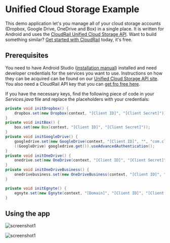 # Unified Cloud Storage Example

This demo application let's you manage all of your cloud storage accounts (Dropbox, Google Drive, OneDrive and Box) in a single place. 
It is written for Android and uses the [CloudRail Unified Cloud Storage API](https://cloudrail.com/integrations/interfaces/CloudStorage;platformId=Android;serviceIds=Box%2CDropbox%2CGoogleDrive%2COneDrive). Want to build something similar? [Get started with CloudRail](https://cloudrail.com/signup) today, it's free.

## Prerequisites
You need to have Android Studio ([installation manual](https://developer.android.com/studio/install.html)) installed and need developer credentials for the services you want to use. Instructions on how they can be acquired can be found on our [Unified Cloud Storage API site](https://cloudrail.com/integrations/interfaces/CloudStorage;serviceIds=Box%2CDropbox%2CEgnyte%2CGoogleDrive%2COneDrive%2COneDriveBusiness). You also need a CloudRail API key that you can [get fro free here](https://cloudrail.com/signup).

If you have the necessary keys, find the following piece of code in your *Services.java* file and replace the placeholders with your credentials:

````java
private void initDropbox() {
    dropbox.set(new Dropbox(context, "[Client ID]", "[Client Secret]"));
}
private void initBox() {
    box.set(new Box(context, "[Client ID]", "[Client Secret]"));
}
private void initGoogleDrive() {
    googledrive.set(new GoogleDrive(context, "[Client ID]", "", "com.cloudrail.fileviewer:/oauth2redirect", ""));
    ((GoogleDrive) googledrive.get()).useAdvancedAuthentication();
}
private void initOneDrive() {
    onedrive.set(new OneDrive(context, "[Client ID]", "[Client Secret]"));
}
private void initOneDriveBusiness() {
    onedrivebusiness.set(new OneDriveBusiness(context, "[Client ID]", "[Client Secret]"));
}

private void initEgnyte() {
    egnyte.set(new Egnyte(context, "[Domain]", "[Client ID]", "[Client Secret]"));
}
`````

## Using the app

![screenshot1](https://github.com/CloudRail/cloudrail.github.io/raw/master/img/android_demo_fileViewer_1.png)

![screenshot1](https://github.com/CloudRail/cloudrail.github.io/raw/master/img/android_demo_fileViewer_2.png)
